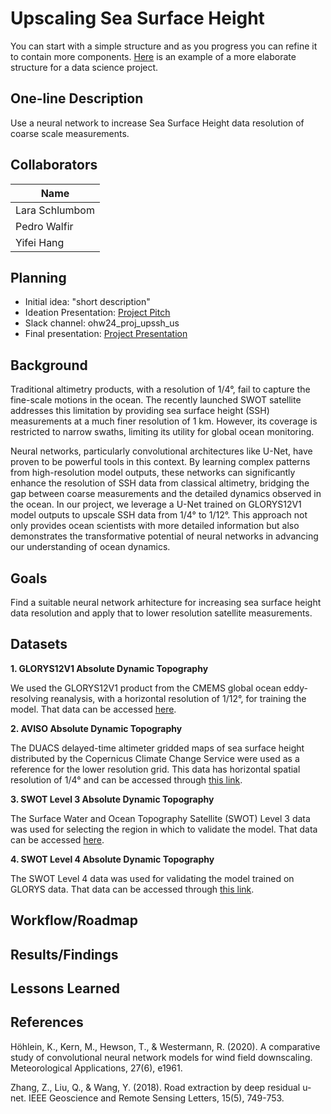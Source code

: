 # Upscaling Sea Surface Height

You can start with a simple structure and as you progress you can refine it to contain more components. [Here](https://cookiecutter-data-science.drivendata.org/#directory-structure) is an example of a more elaborate structure for a data science project.

## One-line Description

Use a neural network to increase Sea Surface Height data resolution of coarse scale measurements.

## Collaborators

| Name                | 
|---------------------|
| Lara Schlumbom      |
| Pedro Walfir       | 
| Yifei Hang       |

## Planning

* Initial idea: "short description"
* Ideation Presentation: [Project Pitch](https://docs.google.com/presentation/d/1MG32LTh15YH1vHQdv_7U-SAyclAFcNLs-xWWvf0eZ8g/edit#slide=id.g2f660589f1f_28_0)
* Slack channel: ohw24_proj_upssh_us
* Final presentation: [Project Presentation](https://docs.google.com/presentation/d/1Z9WfwqM1KbRRhXcNXrDurZ-Vts_iLjF75h0j9Lux4_o/edit#slide=id.p)

## Background

Traditional altimetry products, with a resolution of 1/4°, fail to capture the fine-scale motions in the ocean. The recently launched SWOT satellite addresses this limitation by providing sea surface height (SSH) measurements at a much finer resolution of 1 km. However, its coverage is restricted to narrow swaths, limiting its utility for global ocean monitoring.

Neural networks, particularly convolutional architectures like U-Net, have proven to be powerful tools in this context. By learning complex patterns from high-resolution model outputs, these networks can significantly enhance the resolution of SSH data from classical altimetry, bridging the gap between coarse measurements and the detailed dynamics observed in the ocean. In our project, we leverage a U-Net trained on GLORYS12V1 model outputs to upscale SSH data from 1/4° to 1/12°. This approach not only provides ocean scientists with more detailed information but also demonstrates the transformative potential of neural networks in advancing our understanding of ocean dynamics.


## Goals

Find a suitable neural network arhitecture for increasing sea surface height data resolution and apply that to lower resolution satellite measurements.

## Datasets

**1. GLORYS12V1 Absolute Dynamic Topography**

  We used the GLORYS12V1 product from the CMEMS global ocean eddy-resolving reanalysis, with a horizontal resolution of 1/12°, for training the model. That data can be accessed [here](https://data.marine.copernicus.eu/product/GLOBAL_MULTIYEAR_PHY_001_030/description).
   
**2. AVISO Absolute Dynamic Topography**

   The DUACS delayed-time altimeter gridded maps of sea surface height distributed by the Copernicus Climate Change Service were used as a reference for the lower resolution grid. This data has horizontal spatial resolution of 1/4° and can be accessed through [this link](https://data.marine.copernicus.eu/product/SEALEVEL_GLO_PHY_CLIMATE_L4_MY_008_057/description).

**3. SWOT Level 3 Absolute Dynamic Topography**

   The Surface Water and Ocean Topography Satellite (SWOT) Level 3 data was used for selecting the region in which to validate the model. That data can be accessed [here](https://www.aviso.altimetry.fr/en/data/products/sea-surface-height-products/global/swot-l3-ocean-products.html).

**4. SWOT Level 4 Absolute Dynamic Topography**

   The SWOT Level 4 data was used for validating the model trained on GLORYS data. That data can be accessed through [this link](https://www.aviso.altimetry.fr/en/data/products/sea-surface-height-products/global/experimental-multimission-gridded-l4-sea-level-heights-and-velocities-with-swot.html).

## Workflow/Roadmap



## Results/Findings



## Lessons Learned



## References

Höhlein, K., Kern, M., Hewson, T., & Westermann, R. (2020). A comparative study of convolutional neural network models for wind field downscaling. Meteorological Applications, 27(6), e1961.

Zhang, Z., Liu, Q., & Wang, Y. (2018). Road extraction by deep residual u-net. IEEE Geoscience and Remote Sensing Letters, 15(5), 749-753.


